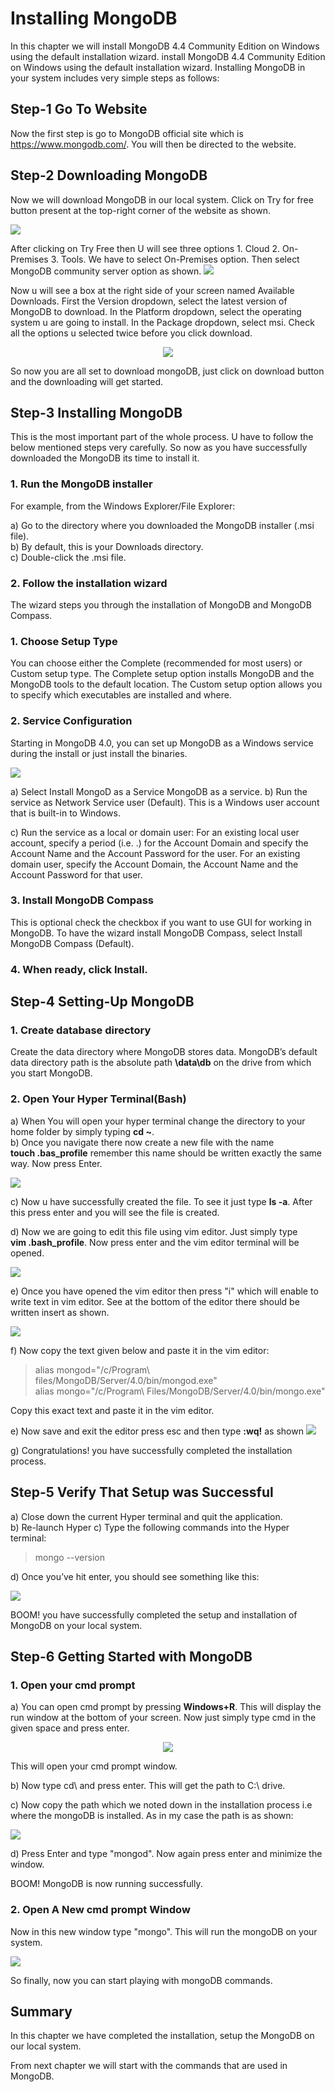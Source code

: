  # Installing MongoDB

  In this chapter we will install MongoDB 4.4 Community Edition on Windows using the default installation wizard. install MongoDB 4.4 Community Edition on Windows using the default installation wizard. Installing MongoDB in your system includes very simple steps as follows:

  ## Step-1 Go To Website 
  Now the first step is go to MongoDB official site which is https://www.mongodb.com/. You will then be directed to the website.

  ## Step-2 Downloading MongoDB
  Now we will download MongoDB in our local system. Click on Try for free button present at the top-right corner of the website as shown. 

  <img src="https://user-images.githubusercontent.com/54719422/91629607-0bed3180-e9e8-11ea-8c92-b85b5d36a003.png" height="" width="">

  After clicking on Try Free then U will see three options 1. Cloud 2. On-Premises 3. Tools. We have to select On-Premises option. Then select MongoDB community server option as shown.
  <img src="https://user-images.githubusercontent.com/54719422/91629671-a8afcf00-e9e8-11ea-9e31-430a9196449b.png" height="" width=""> 

  Now u will see a box at the right side of your screen named Available Downloads. First the Version dropdown, select the latest version of MongoDB to download. In the Platform dropdown, select the operating system u are going to install. In the Package dropdown, select msi. Check all the options u selected twice before you click download.
  
  <p align="center"><img src="https://user-images.githubusercontent.com/54719422/91629726-0cd29300-e9e9-11ea-9880-6f37bc7754c7.png" height="" width=""></p> 

So now you are all set to download mongoDB, just click on download button and the downloading will get started.

## Step-3 Installing MongoDB

This is the most important part of the whole process. U have to follow the below mentioned steps very carefully. So now as you have successfully downloaded the MongoDB its time to install it.

### 1. Run the MongoDB installer
For example, from the Windows Explorer/File Explorer:

a) Go to the directory where you downloaded the MongoDB installer (.msi file). \
b) By default, this is your Downloads directory.\
c) Double-click the .msi file.

### 2. Follow the installation wizard
The wizard steps you through the installation of MongoDB and MongoDB Compass.

### 1. Choose Setup Type
You can choose either the Complete (recommended for most users) or Custom setup type. The Complete setup option installs MongoDB and the MongoDB tools to the default location. The Custom setup option allows you to specify which executables are installed and where.

### 2. Service Configuration
Starting in MongoDB 4.0, you can set up MongoDB as a Windows service during the install or just install the binaries.

<img src="https://user-images.githubusercontent.com/54719422/91629976-486e5c80-e9eb-11ea-88f4-77403fa9e75b.png" height-="" width="">

a) Select Install MongoD as a Service MongoDB as a service.
b) Run the service as Network Service user (Default).
This is a Windows user account that is built-in to Windows.

c) Run the service as a local or domain user: For an existing local user account, specify a period (i.e. .) for the Account Domain and specify the Account Name and the Account Password for the user. For an existing domain user, specify the Account Domain, the Account Name and the Account Password for that user.

### 3. Install MongoDB Compass
This is optional check the checkbox if you want to use GUI for working in MongoDB. To have the wizard install MongoDB Compass, select Install MongoDB Compass (Default).

### 4. When ready, click Install.

## Step-4 Setting-Up MongoDB

### 1. Create database directory
Create the data directory where MongoDB stores data. MongoDB’s default data directory path is the absolute path **\data\db** on the drive from which you start MongoDB.

### 2. Open Your Hyper Terminal(Bash)
 a) When You will open your hyper terminal change the directory to your home folder by simply typing **cd ~**.\
 b) Once you navigate there now create a new file with the name\
 **touch .bas_profile** remember this name should be written exactly the same way.
 Now press Enter.
 
<img src="https://user-images.githubusercontent.com/54719422/91630590-1e6b6900-e9f0-11ea-841d-47ed8be36e5b.png">

 c) Now u have successfully created the file. To see it just type **ls -a**. After this press enter and you will see the file is created.

d) Now we are going to edit this file using vim editor. Just simply type\
 **vim .bash_profile**. Now press enter and the vim editor terminal will be opened. 

 <img src="https://user-images.githubusercontent.com/54719422/91630642-946fd000-e9f0-11ea-8620-290eccf66a09.png" height="" width="">

e) Once you have opened the vim editor then press "i" which will enable to write text in vim editor. See at the bottom of the editor there should be written insert as shown.

<img src="https://user-images.githubusercontent.com/54719422/91631012-c5053900-e9f3-11ea-9d39-35c329b5e66c.png" height="" width="">

f) Now copy the text given below and paste it in the vim editor:

>alias mongod="/c/Program\ files/MongoDB/Server/4.0/bin/mongod.exe"\
>alias mongo="/c/Program\ Files/MongoDB/Server/4.0/bin/mongo.exe"

Copy this exact text and paste it in the vim editor.

e) Now save and exit the editor press esc and then type **:wq!** as shown
<img src="https://miro.medium.com/max/700/1*3JX8Tg3MxhoPqC65r1pfew.png" height="" width="">

g) Congratulations! you have successfully completed the installation process.

## Step-5  Verify That Setup was Successful
a) Close down the current Hyper terminal and quit the application.\
b) Re-launch Hyper
c) Type the following commands into the Hyper terminal:
>mongo --version

d) Once you’ve hit enter, you should see something like this:

<img src="https://miro.medium.com/max/700/1*Dz14OhSpfOx2igf8DbJjMA.png" height="" width="">

BOOM! you have successfully completed the setup and installation of MongoDB on your local system. 

## Step-6 Getting Started with MongoDB

### 1. Open your cmd prompt
a) You can open cmd prompt by pressing **Windows+R**. This will display the run window at the bottom of your screen. Now just simply type cmd in the given space and press enter.

<p align="center"><img src="https://user-images.githubusercontent.com/54719422/91631313-54135080-e9f6-11ea-9adc-4c3036f6463a.png" height="" width=""></p>

This will open your cmd prompt window.

b) Now type cd\ and press enter. This will get the path to C:\ drive.

c) Now copy the path which we noted down in the installation process i.e where the mongoDB is installed. As in my case the path is as shown:

<img src="https://user-images.githubusercontent.com/54719422/91631490-680b8200-e9f7-11ea-8fdb-31aa19d10de7.png" height="" width="">

d) Press Enter and type "mongod". Now again press enter and minimize the window.

BOOM! MongoDB is now running successfully.

### 2. Open A New cmd prompt Window

Now in this new window type "mongo". This will run the mongoDB on your system.

<img src="https://user-images.githubusercontent.com/54719422/91631669-fdf3dc80-e9f8-11ea-8354-de0dc05ddbf7.png" height="" width="">

So finally, now you can start playing with mongoDB commands.


## Summary
In this chapter we have completed the installation, setup the MongoDB on our local system.

From next chapter we will start with the commands that are used in MongoDB.